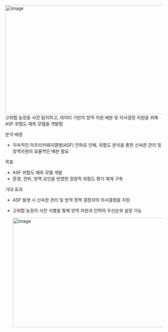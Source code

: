 <img width="757" height="350" alt="image" src="https://github.com/user-attachments/assets/267f6ec8-c1d8-44d9-b2fd-73968912140f" />고위험 농장을 사전 탐지하고, 데이터 기반의 방역 자원 배분 및 의사결정 지원을 위해 ASF 위험도 예측 모델을 개발함

분석 배경
- 지속적인 아프리카돼지열병(ASF) 전파로 인해, 위험도 분석을 통한 신속한 관리 및 방역자원의 효율적인 배분 필요

목표
- ASF 위험도 예측 모델 개발
- 환경, 전파, 방역 요인을 반영한 정량적 위험도 평가 체계 구축

기대 효과
- ASF 발생 시 신속한 관리 및 방역 정책 결정자의 의사결정을 지원
- 고위험 농장의 사전 식별을 통해 방역 자원과 인력의 우선순위 설정 가능

  <img width="757" height="350" alt="image" src="https://github.com/user-attachments/assets/d2adf1f3-b0a6-495f-a7c2-0c48fd53d9b8" />
